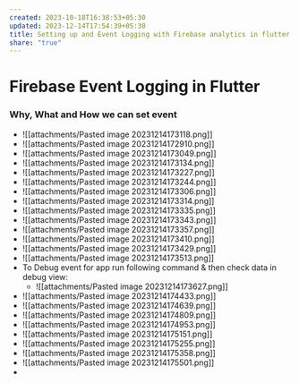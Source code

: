```yaml
---
created: 2023-10-18T16:38:53+05:30
updated: 2023-12-14T17:54:39+05:30
title: Setting up and Event Logging with Firebase analytics in flutter
share: "true"
---
```


# Firebase Event Logging in Flutter

### Why, What and How we can set event

- ![[attachments/Pasted image 20231214173118.png]]
- ![[attachments/Pasted image 20231214172910.png]]
- ![[attachments/Pasted image 20231214173049.png]]
- ![[attachments/Pasted image 20231214173134.png]]
- ![[attachments/Pasted image 20231214173227.png]]
- ![[attachments/Pasted image 20231214173244.png]]
- ![[attachments/Pasted image 20231214173306.png]]
- ![[attachments/Pasted image 20231214173314.png]]
- ![[attachments/Pasted image 20231214173335.png]]
- ![[attachments/Pasted image 20231214173343.png]]
- ![[attachments/Pasted image 20231214173357.png]]
- ![[attachments/Pasted image 20231214173410.png]]
- ![[attachments/Pasted image 20231214173429.png]]
- ![[attachments/Pasted image 20231214173513.png]]
- To Debug event for app run following command & then check data in debug view:
    - ![[attachments/Pasted image 20231214173627.png]]
- ![[attachments/Pasted image 20231214174433.png]]
- ![[attachments/Pasted image 20231214174639.png]]
- ![[attachments/Pasted image 20231214174809.png]]
- ![[attachments/Pasted image 20231214174953.png]]
- ![[attachments/Pasted image 20231214175151.png]]
- ![[attachments/Pasted image 20231214175255.png]]
- ![[attachments/Pasted image 20231214175358.png]]
- ![[attachments/Pasted image 20231214175501.png]]
- 

###

